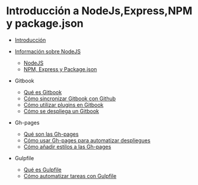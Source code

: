 # Introducción a NodeJs,Express,NPM y package.json

* [Introducción](README.md)
* [Información sobre NodeJS](NodeJS/README.md)
    * [NodeJS](NodeJS/nodejs.md)
    * [NPM, Express y Package.json](NodeJS/npm_express_json.md)

* Gitbook
  * [Qué es Gitbook](Gitbook/gitbook.md)
  * [Cómo sincronizar Gitbook con Github](Gitbook/sincroniza_gitbook.md)
  * [Cómo utilizar plugins en Gitbook](Gitbook/plugins_gitbook.md)
  * [Cómo se despliega un Gitbook](Gitbook/desplegar_gitbook.md)

* Gh-pages
  * [Qué son las Gh-pages](Gh-page/.md)
  * [Cómo usar Gh-pages para automatizar despliegues](Gh-page/.md)
  * [Cómo añadir estilos a las Gh-pages](Gh-page/.md)

* Gulpfile
  * [Qué es Gulpfile](Gulpfile/.md)
  * [Cómo automatizar tareas con Gulpfile](Gulpfile/.md)
